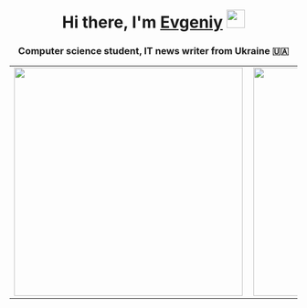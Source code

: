 <h1 align="center">Hi there, I'm <a href="https://github.com/RovikHevik" target="_blank">Evgeniy</a> 
<img src="https://github.com/blackcater/blackcater/raw/main/images/Hi.gif" height="32"/></h1>
<h3 align="center">Computer science student, IT news writer from Ukraine 🇺🇦</h3>

<table>
  <tbody>
    <tr>
        <td><img src="https://github-readme-stats.vercel.app/api?username=RovikHevik&show_icons=true&theme=merko&count_private=true" style="max-width: 100%;" width="400px" align="left"></td>
        <td><img src="https://github-readme-stats.vercel.app/api/top-langs/?username=RovikHevik&layout=compact&theme=merko&count_private=true" style="max-width: 100%;" width="400px" align="left"></a></td>
      </tr>   
  </tbody>
</table>
